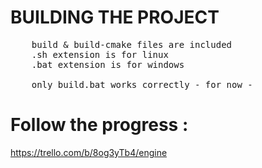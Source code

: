 # BUILDING THE PROJECT
<pre>
    build & build-cmake files are included
    .sh extension is for linux
    .bat extension is for windows

    only build.bat works correctly - for now -
</pre>

# Follow the progress : 
  https://trello.com/b/8og3yTb4/engine
